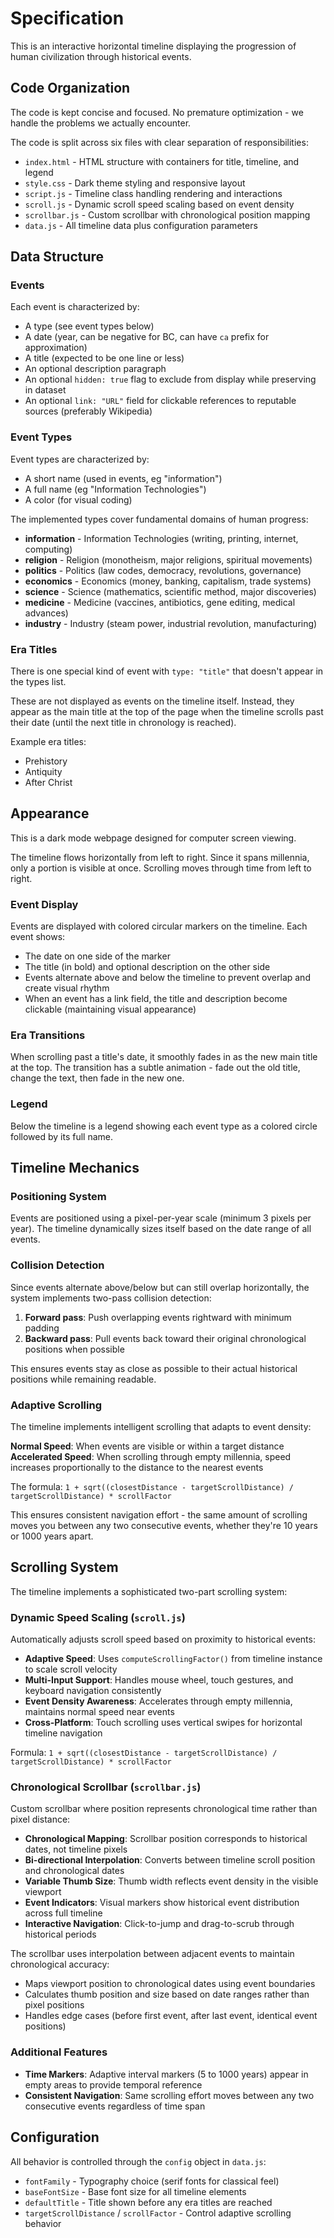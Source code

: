 # Specification

This is an interactive horizontal timeline displaying the progression of human civilization through historical events.

## Code Organization

The code is kept concise and focused. No premature optimization - we handle the problems we actually encounter.

The code is split across six files with clear separation of responsibilities:
* `index.html` - HTML structure with containers for title, timeline, and legend
* `style.css` - Dark theme styling and responsive layout
* `script.js` - Timeline class handling rendering and interactions
* `scroll.js` - Dynamic scroll speed scaling based on event density
* `scrollbar.js` - Custom scrollbar with chronological position mapping
* `data.js` - All timeline data plus configuration parameters

## Data Structure

### Events

Each event is characterized by:
* A type (see event types below)
* A date (year, can be negative for BC, can have `ca` prefix for approximation)
* A title (expected to be one line or less)
* An optional description paragraph
* An optional `hidden: true` flag to exclude from display while preserving in dataset
* An optional `link: "URL"` field for clickable references to reputable sources (preferably Wikipedia)

### Event Types

Event types are characterized by:
* A short name (used in events, eg "information")
* A full name (eg "Information Technologies")  
* A color (for visual coding)

The implemented types cover fundamental domains of human progress:
* **information** - Information Technologies (writing, printing, internet, computing)
* **religion** - Religion (monotheism, major religions, spiritual movements)
* **politics** - Politics (law codes, democracy, revolutions, governance)
* **economics** - Economics (money, banking, capitalism, trade systems)
* **science** - Science (mathematics, scientific method, major discoveries)
* **medicine** - Medicine (vaccines, antibiotics, gene editing, medical advances)
* **industry** - Industry (steam power, industrial revolution, manufacturing)

### Era Titles

There is one special kind of event with `type: "title"` that doesn't appear in the types list.

These are not displayed as events on the timeline itself. Instead, they appear as the main title at the top of the page when the timeline scrolls past their date (until the next title in chronology is reached).

Example era titles:
* Prehistory
* Antiquity  
* After Christ

## Appearance

This is a dark mode webpage designed for computer screen viewing.

The timeline flows horizontally from left to right. Since it spans millennia, only a portion is visible at once. Scrolling moves through time from left to right.

### Event Display
Events are displayed with colored circular markers on the timeline. Each event shows:
* The date on one side of the marker
* The title (in bold) and optional description on the other side
* Events alternate above and below the timeline to prevent overlap and create visual rhythm
* When an event has a link field, the title and description become clickable (maintaining visual appearance)

### Era Transitions
When scrolling past a title's date, it smoothly fades in as the new main title at the top. The transition has a subtle animation - fade out the old title, change the text, then fade in the new one.

### Legend
Below the timeline is a legend showing each event type as a colored circle followed by its full name.

## Timeline Mechanics

### Positioning System
Events are positioned using a pixel-per-year scale (minimum 3 pixels per year). The timeline dynamically sizes itself based on the date range of all events.

### Collision Detection
Since events alternate above/below but can still overlap horizontally, the system implements two-pass collision detection:
1. **Forward pass**: Push overlapping events rightward with minimum padding
2. **Backward pass**: Pull events back toward their original chronological positions when possible

This ensures events stay as close as possible to their actual historical positions while remaining readable.

### Adaptive Scrolling
The timeline implements intelligent scrolling that adapts to event density:

**Normal Speed**: When events are visible or within a target distance
**Accelerated Speed**: When scrolling through empty millennia, speed increases proportionally to the distance to the nearest events

The formula: `1 + sqrt((closestDistance - targetScrollDistance) / targetScrollDistance) * scrollFactor`

This ensures consistent navigation effort - the same amount of scrolling moves you between any two consecutive events, whether they're 10 years or 1000 years apart.

## Scrolling System

The timeline implements a sophisticated two-part scrolling system:

### Dynamic Speed Scaling (`scroll.js`)
Automatically adjusts scroll speed based on proximity to historical events:
* **Adaptive Speed**: Uses `computeScrollingFactor()` from timeline instance to scale scroll velocity
* **Multi-Input Support**: Handles mouse wheel, touch gestures, and keyboard navigation consistently  
* **Event Density Awareness**: Accelerates through empty millennia, maintains normal speed near events
* **Cross-Platform**: Touch scrolling uses vertical swipes for horizontal timeline navigation

Formula: `1 + sqrt((closestDistance - targetScrollDistance) / targetScrollDistance) * scrollFactor`

### Chronological Scrollbar (`scrollbar.js`)
Custom scrollbar where position represents chronological time rather than pixel distance:
* **Chronological Mapping**: Scrollbar position corresponds to historical dates, not timeline pixels
* **Bi-directional Interpolation**: Converts between timeline scroll position and chronological dates
* **Variable Thumb Size**: Thumb width reflects event density in the visible viewport
* **Event Indicators**: Visual markers show historical event distribution across full timeline
* **Interactive Navigation**: Click-to-jump and drag-to-scrub through historical periods

The scrollbar uses interpolation between adjacent events to maintain chronological accuracy:
- Maps viewport position to chronological dates using event boundaries
- Calculates thumb position and size based on date ranges rather than pixel positions  
- Handles edge cases (before first event, after last event, identical event positions)

### Additional Features
* **Time Markers**: Adaptive interval markers (5 to 1000 years) appear in empty areas to provide temporal reference
* **Consistent Navigation**: Same scrolling effort moves between any two consecutive events regardless of time span

## Configuration

All behavior is controlled through the `config` object in `data.js`:
* `fontFamily` - Typography choice (serif fonts for classical feel)
* `baseFontSize` - Base font size for all timeline elements
* `defaultTitle` - Title shown before any era titles are reached
* `targetScrollDistance` / `scrollFactor` - Control adaptive scrolling behavior

